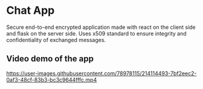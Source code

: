 # Chat App
Secure end-to-end encrypted application made with react on the client side and flask on the server side.
Uses x509 standard to ensure integrity and confidentiality of exchanged messages.
## Video demo of the app


https://user-images.githubusercontent.com/78978115/214114493-7bf2eec2-0af3-48cf-83b3-bc3c9644fffc.mp4